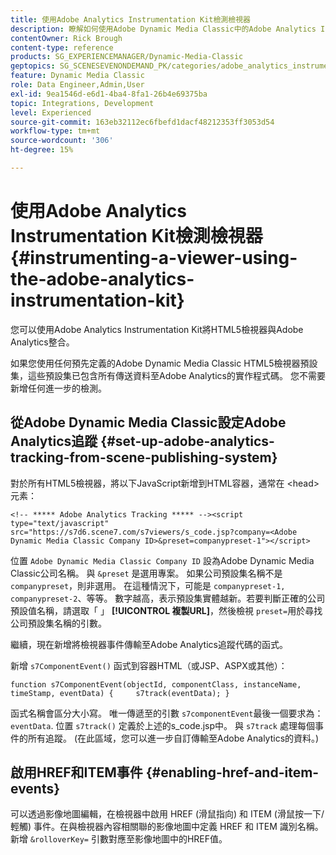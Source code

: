 ```yaml
---
title: 使用Adobe Analytics Instrumentation Kit檢測檢視器
description: 瞭解如何使用Adobe Dynamic Media Classic中的Adobe Analytics Instrumentation Kit檢測檢視器。
contentOwner: Rick Brough
content-type: reference
products: SG_EXPERIENCEMANAGER/Dynamic-Media-Classic
geptopics: SG_SCENESEVENONDEMAND_PK/categories/adobe_analytics_instrumentation_kit
feature: Dynamic Media Classic
role: Data Engineer,Admin,User
exl-id: 9ea1546d-e6d1-4ba4-8fa1-26b4e69375ba
topic: Integrations, Development
level: Experienced
source-git-commit: 163eb32112ec6fbefd1dacf48212353ff3053d54
workflow-type: tm+mt
source-wordcount: '306'
ht-degree: 15%

---
```


# 使用Adobe Analytics Instrumentation Kit檢測檢視器{#instrumenting-a-viewer-using-the-adobe-analytics-instrumentation-kit}

您可以使用Adobe Analytics Instrumentation Kit將HTML5檢視器與Adobe Analytics整合。

如果您使用任何預先定義的Adobe Dynamic Media Classic HTML5檢視器預設集，這些預設集已包含所有傳送資料至Adobe Analytics的實作程式碼。 您不需要新增任何進一步的檢測。

## 從Adobe Dynamic Media Classic設定Adobe Analytics追蹤 {#set-up-adobe-analytics-tracking-from-scene-publishing-system}

對於所有HTML5檢視器，將以下JavaScript新增到HTML容器，通常在 &lt;head> 元素：

```as3
<!-- ***** Adobe Analytics Tracking ***** --><script type="text/javascript" src="https://s7d6.scene7.com/s7viewers/s_code.jsp?company=<Adobe Dynamic Media Classic Company ID>&preset=companypreset-1"></script>
```

位置 `Adobe Dynamic Media Classic Company ID` 設為Adobe Dynamic Media Classic公司名稱。 與 `&preset` 是選用專案。 如果公司預設集名稱不是 `companypreset`，則非選用。 在這種情況下，可能是 `companypreset-1, companypreset-2`、等等。 數字越高，表示預設集實體越新。若要判斷正確的公司預設值名稱，請選取「 」 **[!UICONTROL 複製URL]**，然後檢視 `preset=`用於尋找公司預設集名稱的引數。

繼續，現在新增將檢視器事件傳輸至Adobe Analytics追蹤代碼的函式。

新增 `s7ComponentEvent()` 函式到容器HTML（或JSP、ASPX或其他）：

```as3
function s7ComponentEvent(objectId, componentClass, instanceName, timeStamp, eventData) {     s7track(eventData); }
```

函式名稱會區分大小寫。 唯一傳遞至的引數 `s7componentEvent`最後一個要求為： `eventData`. 位置 `s7track()` 定義於上述的s_code.jsp中。 與 `s7track` 處理每個事件的所有追蹤。 (在此區域，您可以進一步自訂傳輸至Adobe Analytics的資料。)

## 啟用HREF和ITEM事件 {#enabling-href-and-item-events}

可以透過影像地圖編輯，在檢視器中啟用 HREF (滑鼠指向) 和 ITEM (滑鼠按一下/輕觸) 事件。在與檢視器內容相關聯的影像地圖中定義 HREF 和 ITEM 識別名稱。新增 `&rolloverKey=` 引數對應至影像地圖中的HREF值。
